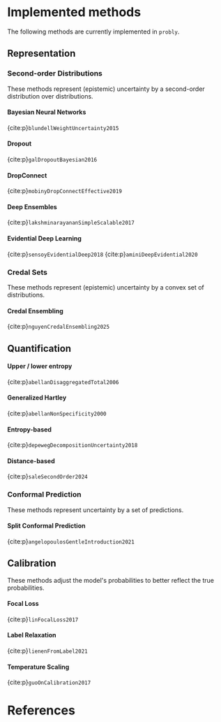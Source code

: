 # Implemented methods
The following methods are currently implemented in `probly`.

## Representation
### Second-order Distributions
These methods represent (epistemic) uncertainty by a second-order distribution over distributions.
#### Bayesian Neural Networks
{cite:p}`blundellWeightUncertainty2015`

#### Dropout
{cite:p}`galDropoutBayesian2016`

#### DropConnect
{cite:p}`mobinyDropConnectEffective2019`

#### Deep Ensembles
{cite:p}`lakshminarayananSimpleScalable2017`

#### Evidential Deep Learning
{cite:p}`sensoyEvidentialDeep2018`
{cite:p}`aminiDeepEvidential2020`

### Credal Sets
These methods represent (epistemic) uncertainty by a convex set of distributions.
#### Credal Ensembling
{cite:p}`nguyenCredalEnsembling2025`

## Quantification
#### Upper / lower entropy
{cite:p}`abellanDisaggregatedTotal2006`

#### Generalized Hartley
{cite:p}`abellanNonSpecificity2000`

#### Entropy-based
{cite:p}`depewegDecompositionUncertainty2018`

#### Distance-based
{cite:p}`saleSecondOrder2024`

### Conformal Prediction
These methods represent uncertainty by a set of predictions.
#### Split Conformal Prediction
{cite:p}`angelopoulosGentleIntroduction2021`
## Calibration
These methods adjust the model's probabilities to better reflect the true probabilities.
#### Focal Loss
{cite:p}`linFocalLoss2017`

#### Label Relaxation
{cite:p}`lienenFromLabel2021`

#### Temperature Scaling
{cite:p}`guoOnCalibration2017`

# References
```{bibliography} references.bib
```
